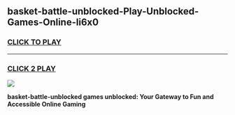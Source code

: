 
## basket-battle-unblocked-Play-Unblocked-Games-Online-li6x0
<h3>
<a href="https://premium76.site?title=basket-battle-unblocked&ref=25A">CLICK TO PLAY</a></h3>
<hr>

<h3>
<a href="https://premium76.site?title=basket-battle-unblocked&ref=25A">CLICK 2 PLAY</a>
  
</h3>

<a href="https://premium76.site?title=basket-battle-unblocked&ref=25A"><img src="https://clearcache.store/games.png"></a>


**basket-battle-unblocked games unblocked: Your Gateway to Fun and Accessible Online Gaming**
